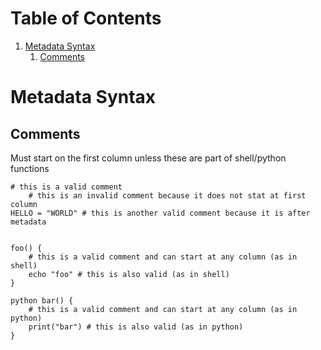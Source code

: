 
# Table of Contents

1.  [Metadata Syntax](#org2b797b4)
    1.  [Comments](#orgb5f0771)


<a id="org2b797b4"></a>

# Metadata Syntax


<a id="orgb5f0771"></a>

## Comments

Must start on the first column unless these are part of shell/python functions

    # this is a valid comment
        # this is an invalid comment because it does not stat at first column
    HELLO = "WORLD" # this is another valid comment because it is after metadata
    
    
    foo() {
        # this is a valid comment and can start at any column (as in shell)
        echo "foo" # this is also valid (as in shell)
    }
    
    python bar() {
        # this is a valid comment and can start at any column (as in python)
        print("bar") # this is also valid (as in python)
    }

